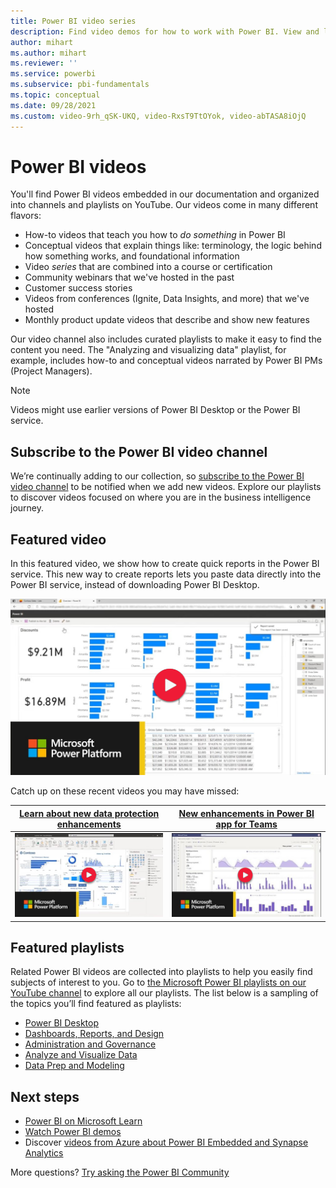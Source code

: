 ```yaml
---
title: Power BI video series
description: Find video demos for how to work with Power BI. View and link directly to the latest videos. Find training and product updates.
author: mihart
ms.author: mihart
ms.reviewer: ''
ms.service: powerbi
ms.subservice: pbi-fundamentals
ms.topic: conceptual
ms.date: 09/28/2021
ms.custom: video-9rh_qSK-UKQ, video-RxsT9TtOYok, video-abTASA8iOjQ
---
```

# Power BI videos

You'll find Power BI videos embedded in our documentation and organized into channels and playlists on YouTube. Our videos come in many different flavors:
- How-to videos that teach you how to *do something* in Power BI
- Conceptual videos that explain things like: terminology, the logic behind how something works, and foundational information
- Video *series* that are combined into a course or certification
- Community webinars that we've hosted in the past
- Customer success stories
- Videos from conferences (Ignite, Data Insights, and more) that we've hosted 
- Monthly product update videos that describe and show new features

Our video channel also includes curated playlists to make it easy to find the content you need. The "Analyzing and visualizing data" playlist, for example, includes how-to and conceptual videos narrated by Power BI PMs (Project Managers).  

> [!NOTE]  
  > Videos might use earlier versions of Power BI Desktop or the Power BI service.

## Subscribe to the Power BI video channel

We’re continually adding to our collection, so [subscribe to the Power BI video channel](https://www.youtube.com/c/MSPowerBI/) to be notified when we add new videos. Explore our playlists to discover videos focused on where you are in the business intelligence journey.

## Featured video

In this featured video, we show how to create quick reports in the Power BI service. This new way to create reports lets you paste data directly into the Power BI service, instead of downloading Power BI Desktop.

[![Image of YouTube video about new quick report creation](media/videos/video-quick-report-creation.png)](https://www.youtube.com/watch?v=9rh_qSK-UKQ)

Catch up on these recent videos you may have missed:

| [Learn about new data protection enhancements](http://www.youtube.com/watch?v=RxsT9TtOYok)  | [New enhancements in Power BI app for Teams](http://www.youtube.com/watch?v=abTASA8iOjQ) | 
| ------| ------ | 
| [![Image of YouTube video about new data protection enhancements in Power B I](media/videos/video-data-protection.png)](http://www.youtube.com/watch?v=RxsT9TtOYok) | [![Image of YouTube video about new enhancements in the Power B I app for Teams](media/videos/video-teams-app.png)](http://www.youtube.com/watch?v=abTASA8iOjQ) |

## Featured playlists

Related Power BI videos are collected into playlists to help you easily find subjects of interest to you. Go to [the Microsoft Power BI playlists on our YouTube channel](https://www.youtube.com/c/MSPowerBI/playlists) to explore all our playlists. The list below is a sampling of the topics you’ll find featured as playlists:
* [Power BI Desktop](https://www.youtube.com/playlist?list=PL1N57mwBHtN2q1WbU5O29rrn_A0lkVv9p)
* [Dashboards, Reports, and Design](https://www.youtube.com/playlist?list=PL1N57mwBHtN0ufit2dISWvcOAIetKcstk) 
* [Administration and Governance](https://www.youtube.com/playlist?list=PL1N57mwBHtN2RuqlRQV4b4TNlcBJ_NgSR)
* [Analyze and Visualize Data](https://www.youtube.com/playlist?list=PL1N57mwBHtN0JFoKSR0n-tBkUJHeMP2cP)
* [Data Prep and Modeling](https://www.youtube.com/playlist?list=PL1N57mwBHtN2NhxTvyO6TquHuZOMh4BMq)

## Next steps

* [Power BI on Microsoft Learn](/learn/powerplatform/power-bi?WT.mc_id=powerbi_video-docs-link)
* [Watch Power BI demos](https://powerbi.microsoft.com/demo/)
* Discover [videos from Azure about Power BI Embedded and Synapse Analytics](https://azure.microsoft.com/search/videos/?q=power+bi)
 
More questions? [Try asking the Power BI Community](https://community.powerbi.com/)